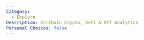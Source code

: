 ```yaml
---
Category:
  - Explore
Description: On-Chain Crypto, DeFi & NFT Analytics
Personal Choices: false
---
```

